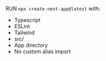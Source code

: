 RUN `npx create-next-app@latest` with:

- Typescript
- ESLint
- Tailwind
- src/
- App directory
- No custom alias import